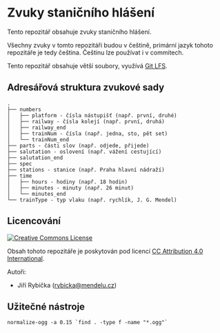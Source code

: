 # Zvuky staničního hlášení

Tento repozitář obsahuje zvuky staničního hlášení.

Všechny zvuky v tomto repozitáři budou v češtině, primární jazyk tohoto
repozitáře je tedy čeština. Češtinu lze používat i v commitech.

Tento repozitář obsahuje větší soubory, využívá
[Git LFS](https://git-lfs.github.com/).

## Adresářová struktura zvukové sady

```code
.
├── numbers
│   ├── platform - čísla nástupišť (např. první, druhé)
│   ├── railway - čísla kolejí (např. první, druhá)
│   ├── railway_end  
│   ├── trainNum - čísla (např. jedna, sto, pět set)
│   └── trainNum_end
├── parts - části slov (např. odjede, přijede)
├── salutation - oslovení (např. vážení cestující)
├── salutation_end 
├── spec
├── stations - stanice (např. Praha hlavní nádraží)
├── time
│   ├── hours - hodiny (např. 18 hodin)
│   ├── minutes - minuty (např. 26 minut)
│   └── minutes_end
└── trainType - typ vlaku (např. rychlík, J. G. Mendel)
```

## Licencování

<a rel="license" href="http://creativecommons.org/licenses/by/4.0/"><img
alt="Creative Commons License" style="border-width:0"
src="https://i.creativecommons.org/l/by/4.0/88x31.png" /></a>

Obsah tohoto repozitáře je poskytován pod licencí [CC Attribution 4.0
International](https://creativecommons.org/licenses/by/4.0/).

Autoři:
 * Jiří Rybička ([rybicka@mendelu.cz](mailto:rybicka@mendelu.cz))

## Užitečné nástroje

```
normalize-ogg -a 0.15 `find . -type f -name "*.ogg"`
```
